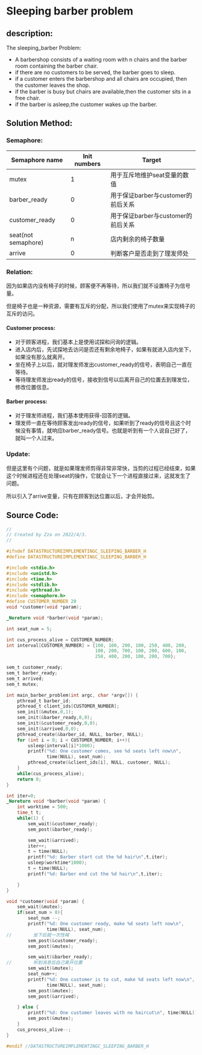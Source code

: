 # Sleeping barber problem

## description:

The sleeping_barber Problem:

- A barbershop consists of a waiting room with n chairs and the barber room containing the barber chair.
- if there are no customers to be served, the barber goes to sleep.
- if a customer enters the barbershop and all chairs are occupied, then the customer leaves the shop.
- if the barber is busy but chairs are available,then the customer sits in a free chair.
- if the barber is asleep,the customer wakes up the barber.

## Solution Method:

### Semaphore:

| Semaphore name      | Init numbers | Target                             |
| ------------------- | ------------ | ---------------------------------- |
| mutex               | 1            | 用于互斥地维护seat变量的数值       |
| barber_ready        | 0            | 用于保证barber与customer的前后关系 |
| customer_ready      | 0            | 用于保证barber与customer的前后关系 |
| seat(not semaphore) | n            | 店内剩余的椅子数量                 |
| arrive              | 0            | 判断客户是否走到了理发师处         |

### Relation:

因为如果店内没有椅子的时候，顾客便不再等待，所以我们就不设置椅子为信号量。

但是椅子也是一种资源，需要有互斥的分配，所以我们使用了mutex来实现椅子的互斥的访问。

#### Customer process:

- 对于顾客进程，我们基本上是使用试探和问询的逻辑。
- 进入店内后，先试探地去访问是否还有剩余地椅子，如果有就进入店内坐下，如果没有那么就离开。
- 坐在椅子上以后，就对理发师发出customer_ready的信号，表明自己一直在等待。
- 等待理发师发出ready的信号，接收到信号以后离开自己的位置去到理发位，修改位置信息。

#### Barber process:

- 对于理发师进程，我们基本使用获得-回答的逻辑。
- 理发师一直在等待顾客发出ready的信号，如果听到了ready的信号且这个时候没有事情，就响应barber_ready信号。也就是听到有一个人说自己好了，就叫一个人过来。

### Update:

但是这里有个问题，就是如果理发师剪得非常非常快，当剪的过程已经结束，如果这个时候进程还在处理seat的操作，它就会让下一个进程直接过来，这就发生了问题。

所以引入了arrive变量，只有在顾客到达位置以后，才会开始剪。

## Source Code:

```c
//
// Created by Zza on 2022/4/3.
//

#ifndef DATASTRUCTUREIMPLEMENTINGC_SLEEPING_BARBER_H
#define DATASTRUCTUREIMPLEMENTINGC_SLEEPING_BARBER_H

#include <stdio.h>
#include <unistd.h>
#include <time.h>
#include <stdlib.h>
#include <pthread.h>
#include <semaphore.h>
#define CUSTOMER_NUMBER 20
void *customer(void *param);

_Noreturn void *barber(void *param);

int seat_num = 5;

int cus_process_alive = CUSTOMER_NUMBER;
int interval[CUSTOMER_NUMBER] = {100, 100, 200, 100, 250, 400, 200,
                                 100, 200, 700, 100, 200, 600, 100,
                                 250, 400, 200, 100, 200, 700};

sem_t customer_ready;
sem_t barber_ready;
sem_t arrived;
sem_t mutex;

int main_barber_problem(int argc, char *argv[]) {
    pthread_t barber_id;
    pthread_t client_ids[CUSTOMER_NUMBER];
    sem_init(&mutex,0,1);
    sem_init(&barber_ready,0,0);
    sem_init(&customer_ready,0,0);
    sem_init(&arrived,0,0);
    pthread_create(&barber_id, NULL, barber, NULL);
    for (int i = 0; i < CUSTOMER_NUMBER; i++){
        usleep(interval[i]*1000);
        printf("%d: One customer comes, see %d seats left now\n",
               time(NULL), seat_num);
        pthread_create(&client_ids[i], NULL, customer, NULL);
    }
    while(cus_process_alive);
    return 0;
}

int iter=0;
_Noreturn void *barber(void *param) {
    int worktime = 500;
    time_t t;
    while(1) {
        sem_wait(&customer_ready);
        sem_post(&barber_ready);

        sem_wait(&arrived);
        iter++;
        t = time(NULL);
        printf("%d: Barber start cut the %d hair\n",t,iter);
        usleep(worktime*1000);
        t = time(NULL);
        printf("%d: Barber end cut the %d hair\n",t,iter);

    }
}

void *customer(void *param) {
    sem_wait(&mutex);
    if(seat_num > 0){
        seat_num --;
        printf("%d: One customer ready, make %d seats left now\n",
               time(NULL), seat_num);
//        坐下后就一次性喊
        sem_post(&customer_ready);
        sem_post(&mutex);

        sem_wait(&barber_ready);
//        听到消息后自己离开位置
        sem_wait(&mutex);
        seat_num++;
        printf("%d: One customer is to cut, make %d seats left now\n",
               time(NULL), seat_num);
        sem_post(&mutex);
        sem_post(&arrived);

    } else {
        printf("%d: One customer leaves with no haircut\n", time(NULL));
        sem_post(&mutex);
    }
    cus_process_alive--;
}

#endif //DATASTRUCTUREIMPLEMENTINGC_SLEEPING_BARBER_H
```